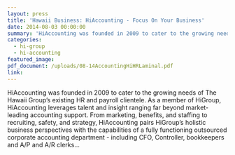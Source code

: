 ```yaml
---
layout: press
title: 'Hawaii Business: HiAccounting - Focus On Your Business'
date: 2014-08-03 00:00:00
summary: 'HiAccounting was founded in 2009 to cater to the growing needs of The Hawaii Group’s existing HR and payroll clientele. As a member of HiGroup, HiAccounting leverages talent and insight ranging far beyond market-leading accounting support. From marketing, benefits, and staffing to recruiting, safety, and strategy, HiAccounting pairs HiGroup’s holistic'
categories:
  - hi-group
  - hi-accounting
featured_image:
pdf_document: /uploads/08-14AccountingHiHRLaminal.pdf
link:
---
```



HiAccounting was founded in 2009 to cater to the growing needs of The Hawaii Group’s existing HR and payroll clientele. As a member of HiGroup, HiAccounting leverages talent and insight ranging far beyond market-leading accounting support. From marketing, benefits, and staffing to recruiting, safety, and strategy, HiAccounting pairs HiGroup’s holistic business perspectives with the capabilities of a fully functioning outsourced corporate accounting department - including CFO, Controller, bookkeepers and A/P and A/R clerks…